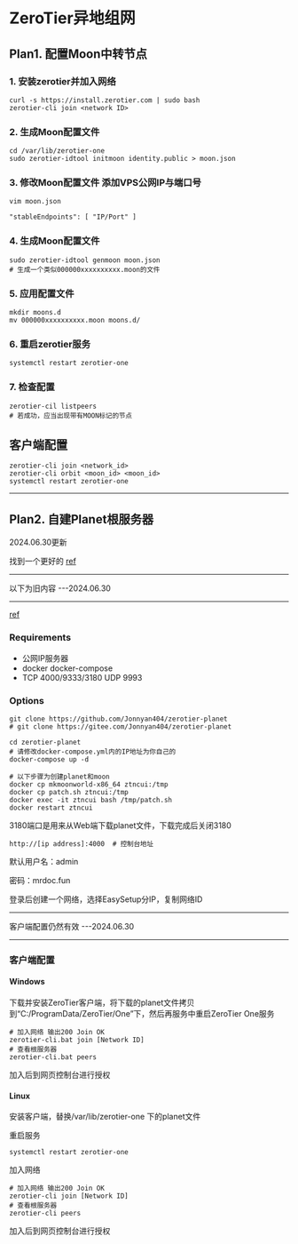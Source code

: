 # ZeroTier异地组网

## Plan1. 配置Moon中转节点

### 1. 安装zerotier并加入网络

```shell
curl -s https://install.zerotier.com | sudo bash
zerotier-cli join <network ID>
```

### 2. 生成Moon配置文件

```shell
cd /var/lib/zerotier-one
sudo zerotier-idtool initmoon identity.public > moon.json
```

### 3. 修改Moon配置文件 添加VPS公网IP与端口号

```shell
vim moon.json

"stableEndpoints": [ "IP/Port" ]
```

### 4. 生成Moon配置文件

```shell
sudo zerotier-idtool genmoon moon.json 
# 生成一个类似000000xxxxxxxxxx.moon的文件
```

### 5. 应用配置文件

```shell
mkdir moons.d
mv 000000xxxxxxxxxx.moon moons.d/
```

### 6. 重启zerotier服务

```shell
systemctl restart zerotier-one
```

### 7. 检查配置

```shell
zerotier-cil listpeers
# 若成功，应当出现带有MOON标记的节点
```

## 客户端配置

```shell
zerotier-cli join <network_id>
zerotier-cli orbit <moon_id> <moon_id>
systemctl restart zerotier-one
```

---

## Plan2. 自建Planet根服务器

2024.06.30更新

找到一个更好的  [ref](https://github.com/xubiaolin/docker-zerotier-planet)

---

以下为旧内容 ---2024.06.30

---

[ref](https://github.com/Jonnyan404/zerotier-planet)

### Requirements

- 公网IP服务器
- docker  docker-compose
- TCP 4000/9333/3180  UDP 9993

### Options

```shell
git clone https://github.com/Jonnyan404/zerotier-planet
# git clone https://gitee.com/Jonnyan404/zerotier-planet

cd zerotier-planet
# 请修改docker-compose.yml内的IP地址为你自己的
docker-compose up -d

# 以下步骤为创建planet和moon
docker cp mkmoonworld-x86_64 ztncui:/tmp
docker cp patch.sh ztncui:/tmp
docker exec -it ztncui bash /tmp/patch.sh
docker restart ztncui
```

3180端口是用来从Web端下载planet文件，下载完成后关闭3180

```http
http://[ip address]:4000  # 控制台地址
```

默认用户名：admin

密码：mrdoc.fun

登录后创建一个网络，选择EasySetup分IP，复制网络ID



---

客户端配置仍然有效 ---2024.06.30

---

### 客户端配置

#### Windows

下载并安装ZeroTier客户端，将下载的planet文件拷贝到“C:/ProgramData/ZeroTier/One”下，然后再服务中重启ZeroTier One服务

```shell
# 加入网络 输出200 Join OK
zerotier-cli.bat join [Network ID]
# 查看根服务器
zerotier-cli.bat peers
```

加入后到网页控制台进行授权

#### Linux 

安装客户端，替换/var/lib/zerotier-one 下的planet文件

重启服务

``` shell
systemctl restart zerotier-one
```

加入网络

```shell
# 加入网络 输出200 Join OK
zerotier-cli join [Network ID]
# 查看根服务器
zerotier-cli peers
```

加入后到网页控制台进行授权
